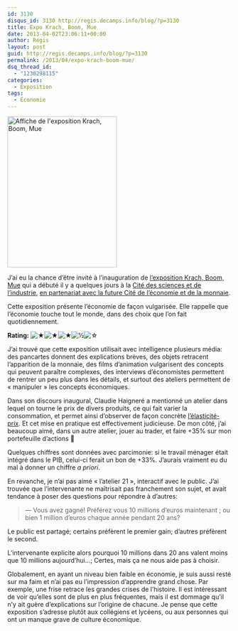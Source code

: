 ```yaml
---
id: 3130
disqus_id: 3130 http://regis.decamps.info/blog/?p=3130
title: Expo Krach, Boom, Mue
date: 2013-04-02T23:06:11+00:00
author: Régis
layout: post
guid: http://regis.decamps.info/blog/?p=3130
permalink: /2013/04/expo-krach-boom-mue/
dsq_thread_id:
  - "1230298115"
categories:
  - Exposition
tags:
  - Économie
---
```

[<img src="http://regis.decamps.info/blog/wp-content/uploads/2013/04/Expo_economie_2013-02f0e.jpg" alt="Affiche de l&#039;exposition Krach, Boom, Mue" width="246" height="340" class="alignright size-full wp-image-3131" srcset="http://regis.decamps.info/blog/wp-content/uploads/2013/04/Expo_economie_2013-02f0e.jpg 246w, http://regis.decamps.info/blog/wp-content/uploads/2013/04/Expo_economie_2013-02f0e-217x300.jpg 217w" sizes="(max-width: 246px) 100vw, 246px" />](http://regis.decamps.info/blog/wp-content/uploads/2013/04/Expo_economie_2013-02f0e.jpg)
  
J’ai eu la chance d’être invité à l’inauguration de [l’exposition Krach, Boom, Mue](http://www.cite-sciences.fr/francais/ala_cite/expositions/economie-krach-boom-mue/ "L'exposition à la Cité des sciences") qui a débuté il y a quelques jours à la [Cité des sciences et de l’industrie](http://www.cite-sciences.fr/), [en partenariat avec la future Cité de l’économie et de la monnaie](http://www.citedeleconomie.fr/L-economie-Krach-boom-mue).

Cette exposition présente l’économie de façon vulgarisée. Elle rappelle que l’économie touche tout le monde, dans des choix que l’on fait quotidiennement.
  


**Rating:** ![&#9733;](http://regis.decamps.info/blog/wp-content/plugins/xavins-review-ratings/default/star.png "3.5/5")![&#9733;](http://regis.decamps.info/blog/wp-content/plugins/xavins-review-ratings/default/star.png "3.5/5")![&#9733;](http://regis.decamps.info/blog/wp-content/plugins/xavins-review-ratings/default/star.png "3.5/5")![&frac12;](http://regis.decamps.info/blog/wp-content/plugins/xavins-review-ratings/default/half_star.png "3.5/5")![&#9734;](http://regis.decamps.info/blog/wp-content/plugins/xavins-review-ratings/default/blank_star.png "3.5/5") 


  
<!--more-->


  
J’ai trouvé que cette exposition utilisait avec intelligence plusieurs média: des pancartes donnent des explications brèves, des objets retracent l’apparition de la monnaie, des films d’animation vulgarisent des concepts qui peuvent paraître complexes, des interviews d’économistes permettent de rentrer un peu plus dans les détails, et surtout des ateliers permettent de « manipuler » les concepts économiques.

Dans son discours inaugural, Claudie Haigneré a mentionné un atelier dans lequel on tourne le prix de divers produits, ce qui fait varier la consommation, et permet ainsi d’observer de façon concrète [l’élasticité-prix](http://fr.wikipedia.org/wiki/%C3%89lasticit%C3%A9_(%C3%A9conomie) "Déf. élasticité sur Wikipédia"). Et cet mise en pratique est effectivement judicieuse. De mon côté, j’ai beaucoup aimé, dans un autre atelier, jouer au trader, et faire +35% sur mon portefeuille d’actions 🙂 

Quelques chiffres sont données avec parcimonie: si le travail ménager était intégré dans le PIB, celui-ci ferait un bon de +33%. J’aurais vraiment eu du mal à donner un chiffre _a priori_.

En revanche, je n’ai pas aimé « l’atelier 21 », interactif avec le public. J’ai trouvée que l’intervenante ne maîtrisait pas franchement son sujet, et avait tendance à poser des questions pour répondre à d’autres:

> — Vous avez gagné! Préférez vous 10 millions d’euros maintenant ; ou bien 1 million d’euros chaque année pendant 20 ans? 

Le public est partagé; certains préfèrent le premier gain; d’autres préfèrent le second.
  
L’intervenante explicite alors pourquoi 10 millions dans 20 ans valent moins que 10 millions aujourd’hui…; Certes, mais ça ne nous aide pas à choisir.

Globalement, en ayant un niveau bien faible en économie, je suis aussi resté sur ma faim et n’ai pas eu l’impression d’apprendre grand chose. Par exemple, une frise retrace les grandes crises de l’histoire. Il est intéressant de voir qu’elles sont de plus en plus fréquentes, mais il est dommage qu’il n’y ait guère d’explications sur l’origine de chacune. Je pense que cette exposition s’adresse plutôt aux collégiens et lycéens, ou aux personnes qui ont un manque grave de culture économique.
